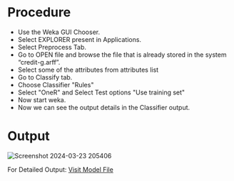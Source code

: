 # Procedure
- Use the Weka GUI Chooser.
- Select EXPLORER present in Applications.
- Select Preprocess Tab.
- Go to OPEN file and browse the file that is already stored in the system “credit-g.arff”.
- Select some of the attributes from attributes list
- Go to Classify tab.
- Choose Classifier "Rules"
- Select "OneR" and Select Test options "Use training set" 
- Now start weka. 
- Now we can see the output details in the Classifier output.
# Output
![Screenshot 2024-03-23 205406](https://github.com/prabhasg03/Task-Codes/assets/121883587/76943c50-b517-41ed-89b5-111775605c2f)

For Detailed Output: [Visit Model File](https://github.com/prabhasg03/Task-Codes/tree/Data-Warehousing-and-Data-Mining/DWDM/Task%206/OneR/oneR.model)
